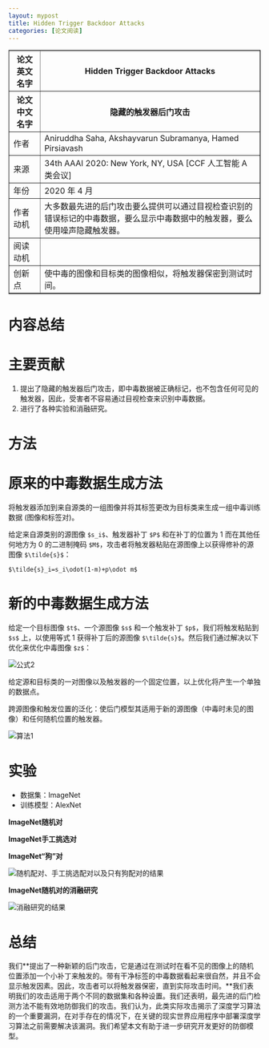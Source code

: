 ```yaml
---
layout: mypost
title: Hidden Trigger Backdoor Attacks
categories: [论文阅读]
---
```


<table border="1">
    <tr>
        <th>论文英文名字</th>
        <th>Hidden Trigger Backdoor Attacks</th>
    </tr>
    <tr>
        <th>论文中文名字</th>
        <th>隐藏的触发器后门攻击</th>
    </tr>
    <tr>
        <td>作者</td>
        <td>Aniruddha Saha, Akshayvarun Subramanya, Hamed Pirsiavash</td>
    </tr>
    <tr>
        <td>来源</td>
        <td>34th AAAI 2020: New York, NY, USA [CCF 人工智能 A 类会议]</td>
    </tr>
    <tr>
        <td>年份</td>
        <td>2020 年 4 月</td>
    </tr>
    <tr>
        <td>作者动机</td>
        <td>大多数最先进的后门攻击要么提供可以通过目视检查识别的错误标记的中毒数据，要么显示中毒数据中的触发器，要么使用噪声隐藏触发器。</td>
    </tr>
    <tr>
        <td>阅读动机</td>
        <td></td>
    </tr>
    <tr>
        <td>创新点</td>
        <td>使中毒的图像和目标类的图像相似，将触发器保密到测试时间。</td>
    </tr>
</table>

# 内容总结

# 主要贡献

1. 提出了隐藏的触发器后门攻击，即中毒数据被正确标记，也不包含任何可见的触发器，因此，受害者不容易通过目视检查来识别中毒数据。
2. 进行了各种实验和消融研究。

# 方法

# 原来的中毒数据生成方法

将触发器添加到来自源类的一组图像并将其标签更改为目标类来生成一组中毒训练数据 (图像和标签对)。

给定来自源类别的源图像 `$s_i$`、触发器补丁 `$P$` 和在补丁的位置为 1 而在其他任何地方为 0 的二进制掩码 `$M$`，攻击者将触发器粘贴在源图像上以获得修补的源图像 `$\tilde{s}$`：

`$\tilde{s}_i=s_i\odot(1-m)+p\odot m$`

# 新的中毒数据生成方法

给定一个目标图像 `$t$`、一个源图像 `$s$` 和一个触发补丁 `$p$`，我们将触发粘贴到 `$s$` 上，以使用等式 1 获得补丁后的源图像 `$\tilde{s}$`。然后我们通过解决以下优化来优化中毒图像 `$z$`：

![公式2](公式2.png)

给定源和目标类的一对图像以及触发器的一个固定位置，以上优化将产生一个单独的数据点。

跨源图像和触发位置的泛化：使后门模型其适用于新的源图像（中毒时未见的图像）和任何随机位置的触发器。

![算法1](算法1.png)

# 实验

+ 数据集：ImageNet
+ 训练模型：AlexNet

**ImageNet随机对**

**ImageNet手工挑选对**

**ImageNet“狗”对**

![随机配对、手工挑选配对以及只有狗配对的结果](随机配对、手工挑选配对以及只有狗配对的结果.png)

**ImageNet随机对的消融研究**

![消融研究的结果](消融研究的结果.png)

# 总结

我们**提出了一种新颖的后门攻击，它是通过在测试时在看不见的图像上的随机位置添加一个小补丁来触发的。带有干净标签的中毒数据看起来很自然，并且不会显示触发因素。因此，攻击者可以将触发器保密，直到实际攻击时间。**我们表明我们的攻击适用于两个不同的数据集和各种设置。我们还表明，最先进的后门检测方法不能有效地防御我们的攻击。我们认为，此类实际攻击揭示了深度学习算法的一个重要漏洞，在对手存在的情况下，在关键的现实世界应用程序中部署深度学习算法之前需要解决该漏洞。我们希望本文有助于进一步研究开发更好的防御模型。